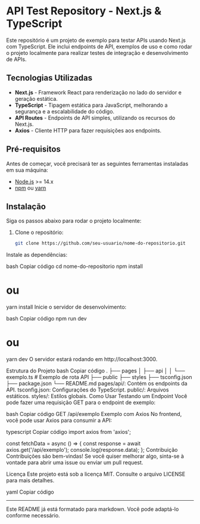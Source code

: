 # API Test Repository - Next.js & TypeScript

Este repositório é um projeto de exemplo para testar APIs usando Next.js com TypeScript. Ele inclui endpoints de API, exemplos de uso e como rodar o projeto localmente para realizar testes de integração e desenvolvimento de APIs.

## Tecnologias Utilizadas

- **Next.js** - Framework React para renderização no lado do servidor e geração estática.
- **TypeScript** - Tipagem estática para JavaScript, melhorando a segurança e a escalabilidade do código.
- **API Routes** - Endpoints de API simples, utilizando os recursos do Next.js.
- **Axios** - Cliente HTTP para fazer requisições aos endpoints.

## Pré-requisitos

Antes de começar, você precisará ter as seguintes ferramentas instaladas em sua máquina:

- [Node.js](https://nodejs.org/) >= 14.x
- [npm](https://www.npmjs.com/) ou [yarn](https://yarnpkg.com/)

## Instalação

Siga os passos abaixo para rodar o projeto localmente:

1. Clone o repositório:

   ```bash
   git clone https://github.com/seu-usuario/nome-do-repositorio.git

Instale as dependências:

bash
Copiar código
cd nome-do-repositorio
npm install
# ou
yarn install
Inicie o servidor de desenvolvimento:

bash
Copiar código
npm run dev
# ou
yarn dev
O servidor estará rodando em http://localhost:3000.

Estrutura do Projeto
bash
Copiar código
.
├── pages
│   ├── api
│   │   └── exemplo.ts # Exemplo de rota API
├── public
├── styles
├── tsconfig.json
├── package.json
└── README.md
pages/api/: Contém os endpoints da API.
tsconfig.json: Configurações do TypeScript.
public/: Arquivos estáticos.
styles/: Estilos globais.
Como Usar
Testando um Endpoint
Você pode fazer uma requisição GET para o endpoint de exemplo:

bash
Copiar código
GET /api/exemplo
Exemplo com Axios
No frontend, você pode usar Axios para consumir a API:

typescript
Copiar código
import axios from 'axios';

const fetchData = async () => {
  const response = await axios.get('/api/exemplo');
  console.log(response.data);
};
Contribuição
Contribuições são bem-vindas! Se você quiser melhorar algo, sinta-se à vontade para abrir uma issue ou enviar um pull request.

Licença
Este projeto está sob a licença MIT. Consulte o arquivo LICENSE para mais detalhes.

yaml
Copiar código

---

Este README já está formatado para markdown. Você pode adaptá-lo conforme necessário.
